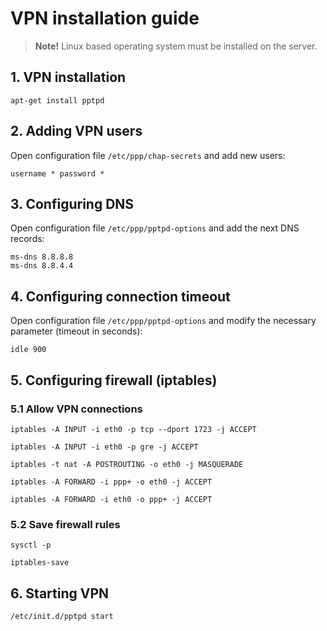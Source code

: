 # VPN installation guide

> **Note!** Linux based operating system must be installed on the server.

## 1. VPN installation
```shell
apt-get install pptpd
```

## 2. Adding VPN users
Open configuration file `/etc/ppp/chap-secrets` and add new users:
```
username * password *
```

## 3. Configuring DNS
Open configuration file `/etc/ppp/pptpd-options` and add the next DNS records:
```
ms-dns 8.8.8.8
ms-dns 8.8.4.4
```

## 4. Configuring connection timeout
Open configuration file `/etc/ppp/pptpd-options` and modify the necessary parameter (timeout in seconds):
```
idle 900
```

## 5. Configuring firewall (iptables)

### 5.1 Allow VPN connections
```
iptables -A INPUT -i eth0 -p tcp --dport 1723 -j ACCEPT
```
```
iptables -A INPUT -i eth0 -p gre -j ACCEPT
```
```
iptables -t nat -A POSTROUTING -o eth0 -j MASQUERADE
```
```
iptables -A FORWARD -i ppp+ -o eth0 -j ACCEPT
```
```
iptables -A FORWARD -i eth0 -o ppp+ -j ACCEPT
```

### 5.2 Save firewall rules
```
sysctl -p
```
```
iptables-save
```

## 6. Starting VPN
```
/etc/init.d/pptpd start
```
